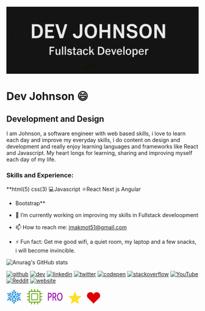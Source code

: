 ![Development and Design](https://github.com/makmot256/makmot256/blob/main/johnsondev1.png)
# Dev Johnson :smile:
## Development and Design
I am Johnson,  a software engineer with web based skills, i love to learn each day and improve my everyday skills, i do content on design and development and really enjoy learning languages and frameworks like React and Javascript. My heart longs for learning, sharing and improving myself each day of my life.

### Skills and Experience:
**html(5)
 css(3)
 💻Javascript
 ⚛️React
 Next js
 Angular
- Bootstrap**

- 🔭 I’m currently working on improving my skills in Fullstack develoopment
- 📫 How to reach me: jmakmot51@gmail.com 
- ⚡ Fun fact: Get me good wifi, a quiet room, my laptop and a few snacks, i will become invincible.

![Anurag's GitHub stats](https://github-readme-stats.vercel.app/api?username=makmot256&show_icons=true&theme=radical)

[<img src='https://cdn.jsdelivr.net/npm/simple-icons@3.0.1/icons/github.svg' alt='github' height='40'>](https://github.com/https://github.com/makmot256)  [<img src='https://cdn.jsdelivr.net/npm/simple-icons@3.0.1/icons/dev-dot-to.svg' alt='dev' height='40'>](https://dev.to/https://dev.to/makmot_johnson_44ae32d9bc)  [<img src='https://cdn.jsdelivr.net/npm/simple-icons@3.0.1/icons/linkedin.svg' alt='linkedin' height='40'>](https://www.linkedin.com/in/https://www.linkedin.com/in/makmot256//)  [<img src='https://cdn.jsdelivr.net/npm/simple-icons@3.0.1/icons/twitter.svg' alt='twitter' height='40'>](https://twitter.com/@JohnsonMakmot)  [<img src='https://cdn.jsdelivr.net/npm/simple-icons@3.0.1/icons/codepen.svg' alt='codepen' height='40'>](https://codepen.io/https://codepen.io/Makmot-Johnson)  [<img src='https://cdn.jsdelivr.net/npm/simple-icons@3.0.1/icons/stackoverflow.svg' alt='stackoverflow' height='40'>](https://stackoverflow.com/users/https://stackoverflow.com/users/13425296/makmot-johnson)  [<img src='https://cdn.jsdelivr.net/npm/simple-icons@3.0.1/icons/youtube.svg' alt='YouTube' height='40'>](https://www.youtube.com/channel/https://www.youtube.com/channel/UCGP3_TgmXAoiXlARQvWS-Ug)  [<img src='https://cdn.jsdelivr.net/npm/simple-icons@3.0.1/icons/reddit.svg' alt='Reddit' height='40'>](https://www.reddit.com/user/https://www.reddit.com/user/Swimming-Plantain721/)  [<img src='https://cdn.jsdelivr.net/npm/simple-icons@3.0.1/icons/icloud.svg' alt='website' height='40'>](jkmakmot.vercel.app)  

<a href='https://archiveprogram.github.com/'><img src='https://raw.githubusercontent.com/acervenky/animated-github-badges/master/assets/acbadge.gif' width='40' height='40'></a> <a href='https://docs.github.com/en/developers'><img src='https://raw.githubusercontent.com/acervenky/animated-github-badges/master/assets/devbadge.gif' width='40' height='40'></a> <a href='https://github.com/pricing'><img src='https://raw.githubusercontent.com/acervenky/animated-github-badges/master/assets/pro.gif' width='40' height='40'></a> <a href='https://stars.github.com/'><img src='https://raw.githubusercontent.com/acervenky/animated-github-badges/master/assets/starbadge.gif' width='35' height='35'></a> <a href='https://docs.github.com/en/github/supporting-the-open-source-community-with-github-sponsors'><img src='https://raw.githubusercontent.com/acervenky/animated-github-badges/master/assets/sponsorbadge.gif' width='35' height='35'></a> 







